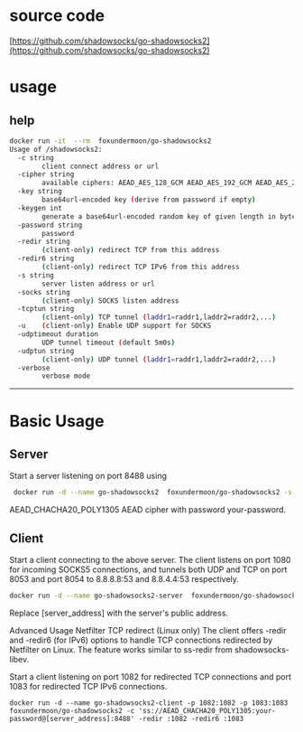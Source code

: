 


# source code
[https://github.com/shadowsocks/go-shadowsocks2](https://github.com/shadowsocks/go-shadowsocks2)

# usage

## help
```bash
docker run -it  --rm  foxundermoon/go-shadowsocks2
Usage of /shadowsocks2:
  -c string
        client connect address or url
  -cipher string
        available ciphers: AEAD_AES_128_GCM AEAD_AES_192_GCM AEAD_AES_256_GCM AEAD_CHACHA20_POLY1305 AES-128-CFB AES-128-CTR AES-192-CFB AES-192-CTR AES-256-CFB AES-256-CTR CHACHA20-IETF XCHACHA20 (default "AEAD_CHACHA20_POLY1305")
  -key string
        base64url-encoded key (derive from password if empty)
  -keygen int
        generate a base64url-encoded random key of given length in byte
  -password string
        password
  -redir string
        (client-only) redirect TCP from this address
  -redir6 string
        (client-only) redirect TCP IPv6 from this address
  -s string
        server listen address or url
  -socks string
        (client-only) SOCKS listen address
  -tcptun string
        (client-only) TCP tunnel (laddr1=raddr1,laddr2=raddr2,...)
  -u    (client-only) Enable UDP support for SOCKS
  -udptimeout duration
        UDP tunnel timeout (default 5m0s)
  -udptun string
        (client-only) UDP tunnel (laddr1=raddr1,laddr2=raddr2,...)
  -verbose
        verbose mode
```

---

# Basic Usage

## Server
Start a server listening on port 8488 using 

```bash
 docker run -d --name go-shadowsocks2  foxundermoon/go-shadowsocks2 -s  -p 8488:8488 'ss://AEAD_CHACHA20_POLY1305:your-password@:8488' -verbose
```

AEAD_CHACHA20_POLY1305 AEAD cipher with password your-password.


## Client
Start a client connecting to the above server. The client listens on port 1080 for incoming SOCKS5 connections, and tunnels both UDP and TCP on port 8053 and port 8054 to 8.8.8.8:53 and 8.8.4.4:53 respectively.

```bash
docker run -d --name go-shadowsocks2-server  foxundermoon/go-shadowsocks2 -s  -p 1080:1080  foxundermoon/go-shadowsocks2 -c 'ss://AEAD_CHACHA20_POLY1305:your-password@[server_address]:8488' -verbose -socks :1080 -u -udptun :8053=8.8.8.8:53,:8054=8.8.4.4:53 -tcptun :8053=8.8.8.8:53,:8054=8.8.4.4:53
```

Replace [server_address] with the server's public address.

Advanced Usage
Netfilter TCP redirect (Linux only)
The client offers -redir and -redir6 (for IPv6) options to handle TCP connections redirected by Netfilter on Linux. The feature works similar to ss-redir from shadowsocks-libev.

Start a client listening on port 1082 for redirected TCP connections and port 1083 for redirected TCP IPv6 connections.
```
docker run -d --name go-shadowsocks2-client -p 1082:1082 -p 1083:1083 foxundermoon/go-shadowsocks2 -c 'ss://AEAD_CHACHA20_POLY1305:your-password@[server_address]:8488' -redir :1082 -redir6 :1083
```